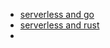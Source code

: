 - [serverless and go](https://dev.to/hackmamba/supercharge-go-apis-with-serverless-functions-4o6d)
- [serverless and rust](https://dev.to/hackmamba/supercharge-rust-apis-with-serverless-functions-bb2)
- 